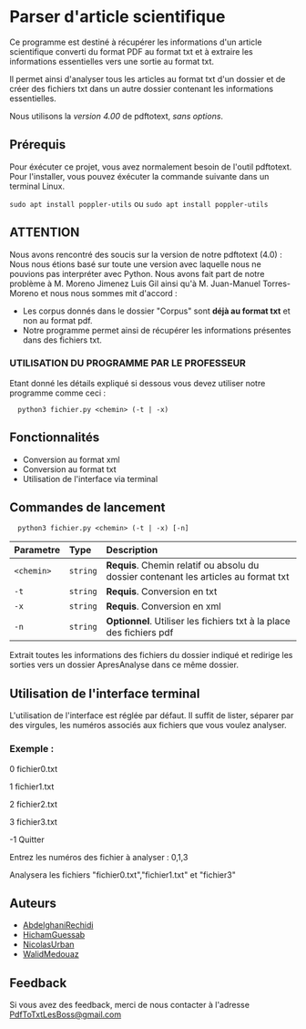 # Parser d'article scientifique

Ce programme est destiné à récupérer les informations d'un article scientifique converti du format PDF au format txt et à extraire les informations essentielles vers une sortie au format txt.

Il permet ainsi d'analyser tous les articles au format txt d'un dossier et de créer des fichiers txt dans un autre dossier contenant les informations essentielles.

Nous utilisons la *version 4.00* de pdftotext, *sans options*.
## Prérequis

Pour éxécuter ce projet, vous avez normalement besoin de l'outil pdftotext.
Pour l'installer, vous pouvez éxécuter la commande suivante dans un terminal Linux.

`sudo apt install poppler-utils` ou `sudo apt install poppler-utils`

## ATTENTION
Nous avons rencontré des soucis sur la version de notre pdftotext (4.0) :
Nous nous étions basé sur toute une version avec laquelle nous ne pouvions pas interpréter avec Python.
Nous avons fait part de notre problème à M. Moreno Jimenez Luis Gil ainsi qu'à M. Juan-Manuel Torres-Moreno et nous nous sommes mit d'accord : 
- Les corpus donnés dans le dossier "Corpus" sont **déjà au format txt** et non au format pdf.
- Notre programme permet ainsi de récupérer les informations présentes dans des fichiers txt.

### UTILISATION DU PROGRAMME PAR LE PROFESSEUR

Etant donné les détails expliqué si dessous vous devez utiliser notre programme comme ceci :
```http
  python3 fichier.py <chemin> (-t | -x) 
```

## Fonctionnalités

- Conversion au format xml
- Conversion au format txt
- Utilisation de l'interface via terminal

## Commandes de lancement

```http
  python3 fichier.py <chemin> (-t | -x) [-n] 
```

| Parametre | Type     | Description                |
| :-------- | :------- | :------------------------- |
| `<chemin>` | `string` | **Requis**. Chemin relatif ou absolu du dossier contenant les articles au format txt |
| `-t` | `string` | **Requis**. Conversion en txt |
| `-x` | `string` | **Requis**. Conversion en xml |
| `-n` | `string` | **Optionnel**. Utiliser les fichiers txt à la place des fichiers pdf |

Extrait toutes les informations des fichiers du dossier indiqué et redirige les sorties vers un dossier ApresAnalyse dans ce même dossier.

## Utilisation de l'interface terminal

L'utilisation de l'interface est réglée par défaut.
Il suffit de lister, séparer par des virgules, les numéros associés aux fichiers que vous voulez analyser.

### Exemple : 
0   fichier0.txt

1   fichier1.txt

2   fichier2.txt

3   fichier3.txt

-1  Quitter

Entrez les numéros des fichier à analyser : 0,1,3

Analysera les fichiers "fichier0.txt","fichier1.txt" et "fichier3"

## Auteurs

- [AbdelghaniRechidi](https://gitlab.com/uapv2002373)
- [HichamGuessab](https://gitlab.com/HichamGsb)
- [NicolasUrban](https://gitlab.com/nclsurban)
- [WalidMedouaz](https://gitlab.com/WalidME)

## Feedback

Si vous avez des feedback, merci de nous contacter à l'adresse PdfToTxtLesBoss@gmail.com